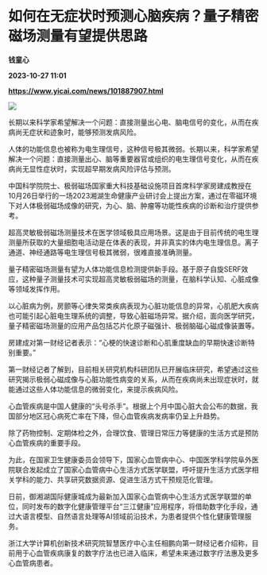 # 如何在无症状时预测心脑疾病？量子精密磁场测量有望提供思路
**钱童心**

**2023-10-27 11:01**

**https://www.yicai.com/news/101887907.html**

![](https://imgcdn.yicai.com/uppics/slides/2023/10/71375441f5ff46f4e8069e04b125e44d.jpg)

长期以来科学家希望解决一个问题：直接测量出心电、脑电信号的变化，从而在疾病尚无症状和迹象时，能够预测发病风险。

人体的功能信息也被称为电生理信号，这种信号极其微弱。长期以来，科学家希望解决一个问题：直接测量出心、脑等重要器官或组织的电生理信号变化，从而在疾病尚无显性症状时，实现超早期发病风险评估与预测。

中国科学院院士、极弱磁场国家重大科技基础设施项目首席科学家房建成教授在10月26日举行的一场2023湘湖生命健康产业研讨会上提出方案，通过在零磁环境下对人体极弱磁场成像的研究，为心、脑、肿瘤等功能性疾病的诊断和治疗提供参考。

超高灵敏极弱磁场测量技术在医学领域极具应用场景。这是由于目前传统的电生理测量所获取的大量细胞电活动是在体表的表现，并非真实的体内电生理信息。离子通道、神经通路等电生理信号极其微弱，很难直接准确测量。

量子精密磁场测量有望为人体功能信息检测提供新手段。基于原子自旋SERF效应，这种量子测量技术可实现超高灵敏极弱磁场的测量，在脑科学认知、心脏成像等领域发挥作用。

以心脏病为例，房颤等心律失常类疾病表现为心脏功能信息的异常，心肌肥大疾病也可能引起心脏电生理系统的调整，导致心脏磁场异常。据介绍，面向医学研究，量子精密磁场测量的应用产品包括芯片化原子磁强计、极弱脑磁心磁成像装置等。

房建成对第一财经记者表示：“心梗的快速诊断和心肌重度缺血的早期快速诊断特别重要。”

第一财经记者了解到，目前相关研究机构科研团队已开展临床研究，希望通过这些研究揭示极弱心磁成像与心脏功能性病变的关系，从而在疾病尚未出现症状时，就能通过这些人体功能信息的微弱变化，来提示疾病风险。

心血管疾病是中国人健康的“头号杀手”。根据上个月中国心脏大会公布的数据，我国部分地区冠心病死亡率在下降，但心血管疾病发病率仍呈上升趋势。

除了药物控制、定期体检之外，合理饮食、管理日常压力等健康的生活方式是预防心血管疾病的重要手段。

为此，在国家卫生健康委员会领导下，国家心血管病中心、中国医学科学院阜外医院联合发起成立了国家心血管病中心生活方式医学联盟，呼吁提升生活方式医学相关学科的能力、共享研究数据资源、促进生活方式干预规范化管理。

日前，御湘湖国际健康城成为最新加入国家心血管病中心生活方式医学联盟的单位，同时发布的数字化健康管理平台“三江健康”应用程序，将借助数字化手段，通过大语言模型、自然语言处理等AI领域前沿技术，为患者提供个性化健康管理服务。

浙江大学计算机创新技术研究院智慧医疗中心主任相鹏向第一财经记者介绍称，目前用于心血管疾病康复的数字疗法也已进入临床，希望未来通过数字疗法惠及更多心血管病患者。